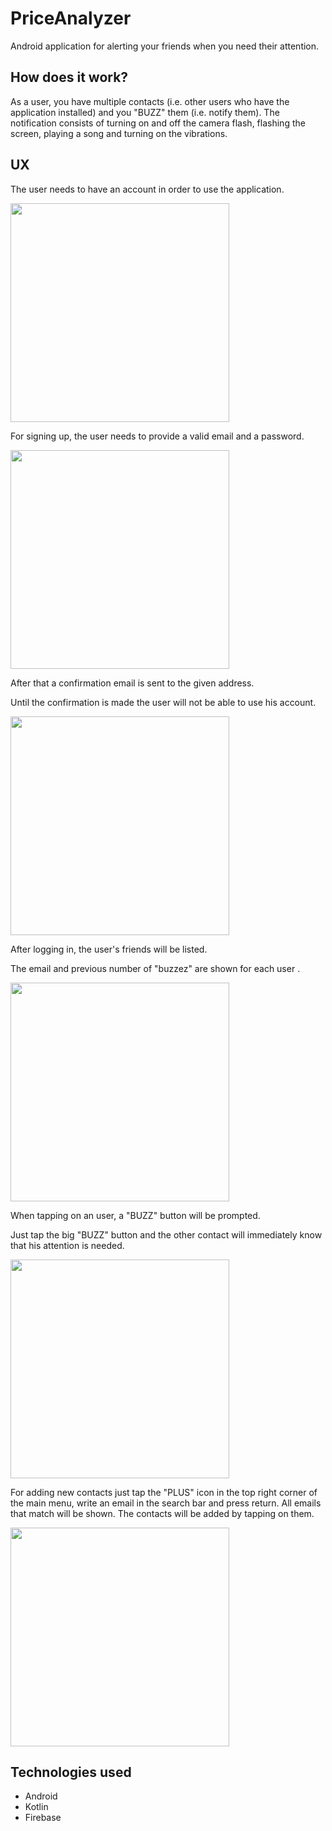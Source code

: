 PriceAnalyzer
=============

Android application for alerting your friends when you need their attention.

## How does it work?

As a user, you have multiple contacts (i.e. other users who have the application installed) and you "BUZZ" them (i.e. notify them). The notification consists of turning on and off the camera flash, flashing the screen, playing a song and turning on the vibrations.

## UX

The user needs to have an account in order to use the application.

<img src="readme_pics/login.jpeg" width="350">

For signing up, the user needs to provide a valid email and a password.

<img src="readme_pics/sign_up.jpeg" width="350">

After that a confirmation email is sent to the given address.

Until the confirmation is made the user will not be able to use his account.

<img src="readme_pics/verif_email.jpeg" width="350">

After logging in, the user's friends will be listed.

The email and previous number of "buzzez" are shown for each user .

<img src="readme_pics/contacts.jpeg" width="350">

When tapping on an user, a "BUZZ" button will be prompted.

Just tap the big "BUZZ" button and the other contact will immediately know that his attention is needed.

<img src="readme_pics/buzz.jpeg" width="350">

For adding new contacts just tap the "PLUS" icon in the top right corner of the main menu, write an email in the search bar and press return. All emails that match will be shown. The contacts will be added by tapping on them.

<img src="readme_pics/new_contact.jpeg" width="350">

## Technologies used
- Android
- Kotlin
- Firebase
